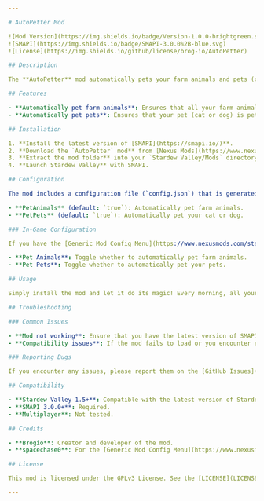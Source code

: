 ```yaml
---

# AutoPetter Mod

![Mod Version](https://img.shields.io/badge/Version-1.0.0-brightgreen.svg)  
![SMAPI](https://img.shields.io/badge/SMAPI-3.0.0%2B-blue.svg)  
![License](https://img.shields.io/github/license/brog-io/AutoPetter)

## Description

The **AutoPetter** mod automatically pets your farm animals and pets (cats and dogs) in Stardew Valley. No more running around to each animal to show them some love—this mod does it for you, ensuring your animals stay happy and produce the best quality goods.

## Features

- **Automatically pet farm animals**: Ensures that all your farm animals are petted every day, maximizing their affection and productivity.
- **Automatically pet pets**: Ensures that your pet (cat or dog) is petted every day, contributing to your pet's happiness.

## Installation

1. **Install the latest version of [SMAPI](https://smapi.io/)**.
2. **Download the `AutoPetter` mod** from [Nexus Mods](https://www.nexusmods.com/), or another mod repository.
3. **Extract the mod folder** into your `Stardew Valley/Mods` directory.
4. **Launch Stardew Valley** with SMAPI.

## Configuration

The mod includes a configuration file (`config.json`) that is generated upon the first launch. You can adjust the following options:

- **PetAnimals** (default: `true`): Automatically pet farm animals.
- **PetPets** (default: `true`): Automatically pet your cat or dog.

### In-Game Configuration

If you have the [Generic Mod Config Menu](https://www.nexusmods.com/stardewvalley/mods/5098) mod installed, you can configure `AutoPetter` directly from the game’s main menu:

- **Pet Animals**: Toggle whether to automatically pet farm animals.
- **Pet Pets**: Toggle whether to automatically pet your pets.

## Usage

Simply install the mod and let it do its magic! Every morning, all your farm animals and pets will be automatically petted, freeing you to focus on other tasks around the farm.

## Troubleshooting

### Common Issues

- **Mod not working**: Ensure that you have the latest version of SMAPI and the `Generic Mod Config Menu` (if you want to use the in-game configuration options).
- **Compatibility issues**: If the mod fails to load or you encounter errors, make sure that all dependencies are up to date.

### Reporting Bugs

If you encounter any issues, please report them on the [GitHub Issues](https://github.com/brog-io/AutoPetter/issues) page, or the mod’s Nexus Mods page. Be sure to include your SMAPI log and details about your setup.

## Compatibility

- **Stardew Valley 1.5+**: Compatible with the latest version of Stardew Valley.
- **SMAPI 3.0.0+**: Required.
- **Multiplayer**: Not tested.

## Credits

- **Brogio**: Creator and developer of the mod.
- **spacechase0**: For the [Generic Mod Config Menu](https://www.nexusmods.com/stardewvalley/mods/5098) API.

## License

This mod is licensed under the GPLv3 License. See the [LICENSE](LICENSE) file for more information.

---
```

